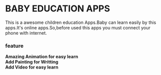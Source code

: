# BABY EDUCATION APPS
This is a awesome children education Apps.Baby can learn easily by this apps.It's online apps.So,before used this apps 
you must connect your phone with internet.

### feature
**Amazing Animation for easy learn</br>**
**Add Painting for Writting</br>**
**Add Video for easy learn</br>**



